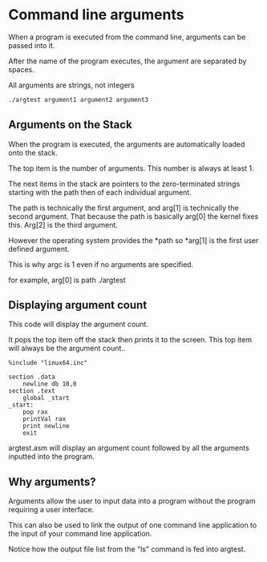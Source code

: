 # Command line arguments

When a program is executed from the command line, arguments can be passed into it. 

After the name of the program executes, the argument are separated by spaces. 

All arguments are strings, not integers

```bash
./argtest argument1 argument2 argument3
```

## Arguments on the Stack

When the program is executed, the arguments are automatically loaded onto the stack.

The top item is the number of arguments. This number is always at least 1.

The next items in the stack are pointers to the zero-terminated strings starting with the path then of each individual argument.

The path is technically the first argument, and arg[1] is technically the second argument. That because the path is basically arg[0] the kernel fixes this. Arg[2] is the third argument. 

However the operating system provides the *path so *arg[1] is the first user defined argument. 

This is why argc is 1 even if no arguments are specified.

for example, arg[0] is path ./argtest

## Displaying argument count

This code will display the argument count.

It pops the top item off the stack then prints it to the screen. This top item will always be the argument count..

```wasm
%include "linux64.inc"

section .data
	newline db 10,0
section .text
	global _start
_start:
	pop rax
	printVal rax
	print newline
	exit
```

argtest.asm will display an argument count followed by all the arguments inputted into the program.

## Why arguments?

Arguments allow the user to input data into a program without the program requiring a user interface.

This can also be used to link the output of one command line application to the input of your command line application.

Notice how the output file list from the "ls" command is fed into argtest.